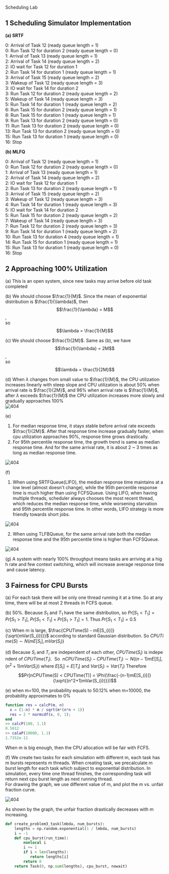  Scheduling Lab

## 1 Scheduling Simulator Implementation

**(a) SRTF**

0: Arrival of Task 12 (ready queue length = 1)  
0: Run Task 12 for duration 2 (ready queue length = 0)  
1: Arrival of Task 13 (ready queue length = 1)  
2: Arrival of Task 14 (ready queue length = 2)  
2: IO wait for Task 12 for duration 1  
2: Run Task 14 for duration 1 (ready queue length = 1)  
3: Arrival of Task 15 (ready queue length = 2)  
3: Wakeup of Task 12 (ready queue length = 3)  
3: IO wait for Task 14 for duration 2  
3: Run Task 12 for duration 2 (ready queue length = 2)  
5: Wakeup of Task 14 (ready queue length = 3)  
5: Run Task 14 for duration 1 (ready queue length = 2)  
6: Run Task 15 for duration 2 (ready queue length = 1)  
8: Run Task 15 for duration 1 (ready queue length = 1)  
9: Run Task 13 for duration 2 (ready queue length = 0)  
11: Run Task 13 for duration 2 (ready queue length = 0)  
13: Run Task 13 for duration 2 (ready queue length = 0)  
15: Run Task 13 for duration 1 (ready queue length = 0)  
16: Stop  


**(b) MLFQ**

0: Arrival of Task 12 (ready queue length = 1)  
0: Run Task 12 for duration 2 (ready queue length = 0)  
1: Arrival of Task 13 (ready queue length = 1)  
2: Arrival of Task 14 (ready queue length = 2)  
2: IO wait for Task 12 for duration 1  
2: Run Task 13 for duration 2 (ready queue length = 1)  
3: Arrival of Task 15 (ready queue length = 2)  
3: Wakeup of Task 12 (ready queue length = 3)  
4: Run Task 14 for duration 1 (ready queue length = 3)  
5: IO wait for Task 14 for duration 2  
5: Run Task 15 for duration 2 (ready queue length = 2)  
7: Wakeup of Task 14 (ready queue length = 3)  
7: Run Task 12 for duration 2 (ready queue length = 3)  
9: Run Task 14 for duration 1 (ready queue length = 2)  
10: Run Task 13 for duration 4 (ready queue length = 1)  
14: Run Task 15 for duration 1 (ready queue length = 1)  
15: Run Task 13 for duration 1 (ready queue length = 0)  
16: Stop  

## 2 Approaching 100% Utilization

(a) This is an open system, since new tasks may arrive before old task completed

(b) We should choose $\frac{1}{M}$. Since the mean of exponential distribution is $\frac{1}{\lambda}$, then  
$$\frac{1}{\lambda} = M$$,  
so  
$$\lambda = \frac{1}{M}$$  

(c) We should choose $\frac{1}{2M}$. Same as (b), we have  
$$\frac{1}{\lambda} = 2M$$,  
so  
$$\lambda = \frac{1}{2M}$$  

(d) When $\lambda$ changes from small value to $\frac{1}{M}$, the CPU utilization increases linearly with steep slope and CPU utilization is about $50\%$ when arrival rate is $\frac{1}{2M}$, and $96\%$ when arrival rate is $\frac{1}{M}$, after $\lambda$ exceeds $\frac{1}{M}$ the CPU utilization increases more slowly and gradually approaches $100\%$  
![404](1.png)

(e) 

1. For median response time, it stays stable before arrival rate exceeds $\frac{1}{2M}$. After that response time increase gradually faster, when cpu utilization approaches $90\%$, response time grows drastically.
2. For 95th percentile response time, the growth trend is same as median response time. And for the same arrival rate, it is about 2 ~ 3 times as long as median response time.

![404](2.png)

(f)

1. When using SRTFQueue(LIFO), the median response time maintains at a low level (almost doesn't change), while the 95th percentile response time is much higher than using FCFSQueue. Using LIFO, when having multiple threads, scheduler always chooses the most recent thread, which reduces the median response time, while worsening starvation and 95th percentile response time. In other words, LIFO strategy is more friendly towards short jobs.

![404](SRTF.png)

2. When using TLFBQueue, for the same arrival rate both the median response time and the 95th percentile time is higher than FCFSQueue.

![404](TLFB.png)

(g) A system with nearly 100% throughput means tasks are arriving at a high rate and few context switching, which will increase average response time and cause latency.

## 3 Fairness for CPU Bursts

(a) For each task there will be only one thread running it at a time. So at any time, there will be at most 2 threads in FCFS queue.

(b) 50%. Because $S_{1}$ and $T_{1}$ have the same distribution, so $Pr[S_{1} < T_{1}] = Pr[S_{1} > T_{1}]$, $Pr[S_{1} < T_{1}] + Pr[S_{1} > T_{1}] = 1$. Thus $Pr[S_{1} < T_{1}] = 0.5$

(c) When m is large, $\frac{CPUTime(S) - mE[S_{i}]}{\sqrt{mVar(S_{i})}}$ according to standard Gaussian distribution. So $CPUTime(S) \sim N(mE[S_{i}], mVar(S_{i}))$

(d) Because $S_{i}$ and $T_{i}$ are independent of each other, $CPUTime(S_{i})$ is independent of $CPUTime(T_{i})$.  
So  
$nCPUTime(S_{i})-CPUTime(T_{i}) \sim N((n-1)mE[S_{i}], (n^2+1)mVar(S_{i}))$ where $E[S_{i}] = E[T_{i}]$ and $Var(S_{i}) = Var(T_{i})$
Therefore  
$$Pr[nCPUTime(S) < CPUTime(T)] = \Phi(\frac{-(n-1)mE[S_{i}]}{\sqrt{(n^2+1)mVar(S_{i})}})$$

(e) when m=100, the probability equals to 50.12%
when m=10000, the probability approximates to 0% 

```matlab
function res = calcP(m, n)
  x = (1-n) * m / sqrt(m*(n*n + 1))
  res = 2 * normcdf(x, 0, 1);
end
>> calcP(100, 1.1)
0.5012
>> calaP(10000, 1.1)
1.7352e-11
```

When m is big enough, then the CPU allocation will be fair with FCFS.

(f) 
We create two tasks for each simulation with different m, each task has m bursts represents m threads. When creating task, we precalculate m burst length for each task which subject to exponential distribution. In simulation, every time one thread finishes, the corresponding task will return next cpu burst length as next running thread.  
For drawing the graph, we use different value of m, and plot the m vs. unfair fraction curve.  

![404](unfair.png)

As shown by the graph, the unfair fraction drastically decreases with m increasing.  

```python
def create_problem3_task(lmbda, num_bursts):
    lengths = np.random.exponential(1 / lmbda, num_bursts)
    i = -1
    def cpu_burst(run_time):
        nonlocal i
        i += 1
        if i < len(lengths):
           return lengths[i]
        return 0
    return Task(0, np.sum(lengths), cpu_burst, nowait)
```
